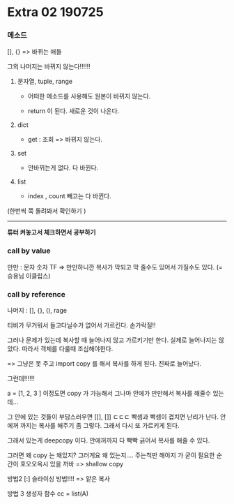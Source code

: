 # Extra 02 190725



### 메소드

[], {} => 바뀌는 애들 

그외 나머지는 바뀌지 않는다!!!!!! 



1. 문자열, tuple, range 

   * 어떠한 메소드를 사용해도 원본이 바뀌지 않는다. 

   * return 이 된다. 새로운 것이 나온다. 

     

2. dict

   * get : 조회 => 바뀌지 않는다. 

     

3. set 

   * 안바뀌는게 없다. 다 바뀐다. 

     

4. list 

   * index , count 빼고는 다 바뀐다. 



(한번씩 쭉 돌려봐서 확인하기 )



---

**튜터 켜놓고서 체크하면서 공부하기**

### call by value

만만 : 문자 숫자 TF  => 만만하니깐 복사가 막되고 막 줄수도 있어서 가질수도 있다. (=승용님 이클립스)



### call by reference 

나머지 : [],  {}, (), rage

티비가 무거워서 들고다닐수가 없어서 가르킨다. 손가락질!! 

그러나 문제가 있는데 복사할 때 늘어나지 않고 가르키기만 한다. 실제로 늘어나지는 않았다. 따라서 객체를 다룰때 조심해야한다. 

=> 그냥은 못 주고 import copy 를 해서 복사를 하게 된다. 진짜로 늘어났다. 



그런데!!!!!! 



a = [1, 2, 3 ] 이정도면 copy 가 가능해서 그나마 안에가 만만해서 복사를 해줄수 있는데... 



그 안에 있는 것들이 부담스러우면 [[], []] ㄷㄷㄷ 빡셈과 빡셈이 겹치면 난리가 난다. 안에꺼 까지는 복사를 해주기 좀 그렇다. 그래서 다시 또 가르키게 된다. 

그래서 있는게 deepcopy 이다. 안에꺼까지 다 빡빡 긁어서 복사를 해줄 수 있다. 

그러면 왜 copy 는 왜있지? 그러게요 왜 있는지.... 주는척만 해야지 가 굳이 필요한 순간이 호오오옥시 있을 까바 => shallow copy



방법2  [:] 슬라이싱 방법!!!! => 얕은 복사 



방법 3 생성자 함수 cc = list(A)

































